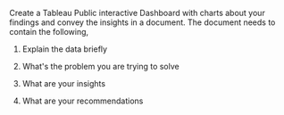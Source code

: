 Create a Tableau Public interactive Dashboard with charts about your findings  and convey the insights in a document. The document needs to contain the following, 

1. Explain the data briefly 

2. What's  the problem you are trying to solve 

3. What are your insights  

4. What are your recommendations
